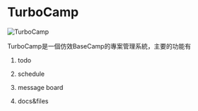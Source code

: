 # TurboCamp

![TurboCamp](assets/images/LOGO.png)

TurboCamp是一個仿效BaseCamp的專案管理系統，主要的功能有

1. todo

2. schedule

3. message board

4. docs&files

